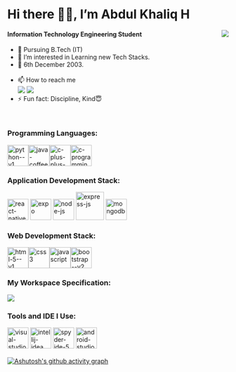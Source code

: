 
# Hi there 👋🏻, I’m Abdul Khaliq H
<img align="right" src="https://media.giphy.com/media/v1.Y2lkPTc5MGI3NjExenR1c2Vjc2hjNTg1YWpmMXd4ZTFqZ3Q4NDMxb2o0a2MwOHRjNGpwMiZlcD12MV9pbnRlcm5hbF9naWZfYnlfaWQmY3Q9Zw/Tgs2w2QwZ0VI1WvWQi/giphy.gif">

#### Information Technology Engineering Student

- 🏫 Pursuing B.Tech (IT) 
- 👀 I’m interested in Learning new Tech Stacks.
- 📆 6th December 2003.
  <br/><br/>
- 📫 How to reach me
  <br/>[<img src="https://img.shields.io/badge/LinkedIn-0077B5?style=for-the-badge&logo=linkedin&logoColor=white">](www.linkedin.com/in/abdul-khaliq-h-644755274) [<img src="https://img.shields.io/badge/GitHub-100000?style=for-the-badge&logo=github&logoColor=white">](https://github.com/Abdul-khaliq-H)
- ⚡ Fun fact: Discipline, Kind😇
<br/>

### Programming Languages:
<img width="48" height="48" src="https://img.icons8.com/color/48/python--v1.png" alt="python--v1"/><img width="48" height="48" src="https://img.icons8.com/color/48/java-coffee-cup-logo--v1.png" alt="java-coffee-cup-logo--v1"/><img width="48" height="48" src="https://img.icons8.com/color/48/c-plus-plus-logo.png" alt="c-plus-plus-logo"/><img width="48" height="48" src="https://img.icons8.com/color/48/c-programming.png" alt="c-programming"/>
<br/>
### Application Development Stack:
<img width="48" height="48" src="https://img.icons8.com/color/48/react-native.png" alt="react-native"/>  <img width="48" height="48" src="https://img.icons8.com/fluency/48/expo.png" alt="expo"/>  <img width="48" height="48" src="https://img.icons8.com/fluency/48/node-js.png" alt="node-js"/>  <img width="64" height="64" src="https://img.icons8.com/nolan/64/express-js.png" alt="express-js"/>  <img width="48" height="48" src="https://img.icons8.com/color/48/mongodb.png" alt="mongodb"/>
<br/>
### Web Development Stack:
<img width="48" height="48" src="https://img.icons8.com/color/48/html-5--v1.png" alt="html-5--v1"/><img width="48" height="48" src="https://img.icons8.com/color/48/css3.png" alt="css3"/><img width="48" height="48" src="https://img.icons8.com/fluency/48/javascript.png" alt="javascript"/><img width="48" height="48" src="https://img.icons8.com/color/48/bootstrap--v2.png" alt="bootstrap--v2"/>
<br/>

### My Workspace Specification:
<img src="https://img.shields.io/badge/NVIDIA-GTX1650-76B900?style=for-the-badge&logo=nvidia&logoColor=white">
<br/>

### Tools and IDE I Use:
<img width="48" height="48" src="https://img.icons8.com/fluency/48/visual-studio-code-2019.png" alt="visual-studio-code-2019"/> <img width="48" height="48" src="https://img.icons8.com/color/48/intellij-idea.png" alt="intellij-idea"/> <img width="48" height="48" src="https://img.icons8.com/fluency/48/spyder-ide-5.png" alt="spyder-ide-5"/> <img width="48" height="48" src="https://img.icons8.com/color/48/android-studio--v2.png" alt="android-studio--v2"/>
<br/>
<br/>
[![Ashutosh's github activity graph](https://github-readme-activity-graph.vercel.app/graph?username=Abdul-khaliq-H&bg_color=000000&color=fffde5&line=ffdd00&point=ffffff&area=true&hide_border=true)](https://github.com/ashutosh00710/github-readme-activity-graph)
<!---
Abdul-khaliq-H/Abdul-khaliq-H is a ✨ special ✨ repository because its `README.md` (this file) appears on your GitHub profile.
You can click the Preview link to take a look at your changes.
--->
